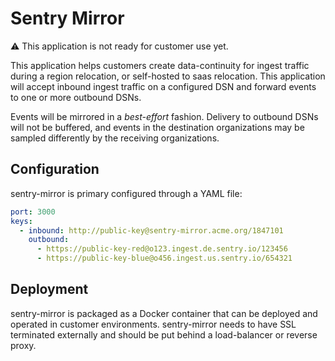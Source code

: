 # Sentry Mirror

:warning: This application is not ready for customer use yet.

This application helps customers create data-continuity for ingest traffic
during a region relocation, or self-hosted to saas relocation. This application
will accept inbound ingest traffic on a configured DSN and forward events to one
or more outbound DSNs.

Events will be mirrored in a *best-effort* fashion. Delivery to outbound DSNs will
not be buffered, and events in the destination organizations may be sampled differently
by the receiving organizations.

## Configuration

sentry-mirror is primary configured through a YAML file:

```yaml
port: 3000
keys:
  - inbound: http://public-key@sentry-mirror.acme.org/1847101
    outbound:
      - https://public-key-red@o123.ingest.de.sentry.io/123456
      - https://public-key-blue@o456.ingest.us.sentry.io/654321
```

## Deployment

sentry-mirror is packaged as a Docker container that can be deployed and operated in customer environments. sentry-mirror needs to have SSL terminated externally and should be put behind a load-balancer or reverse proxy.

